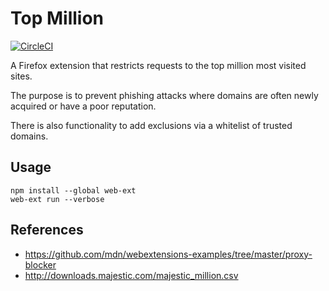 # Top Million

[![CircleCI](https://circleci.com/gh/benjaminkoffel/top-million.svg?style=svg)](https://circleci.com/gh/benjaminkoffel/top-million)

A Firefox extension that restricts requests to the top million most visited sites.

The purpose is to prevent phishing attacks where domains are often newly acquired or have a poor reputation.

There is also functionality to add exclusions via a whitelist of trusted domains.

## Usage

```
npm install --global web-ext
web-ext run --verbose
```

## References 

- https://github.com/mdn/webextensions-examples/tree/master/proxy-blocker
- http://downloads.majestic.com/majestic_million.csv
